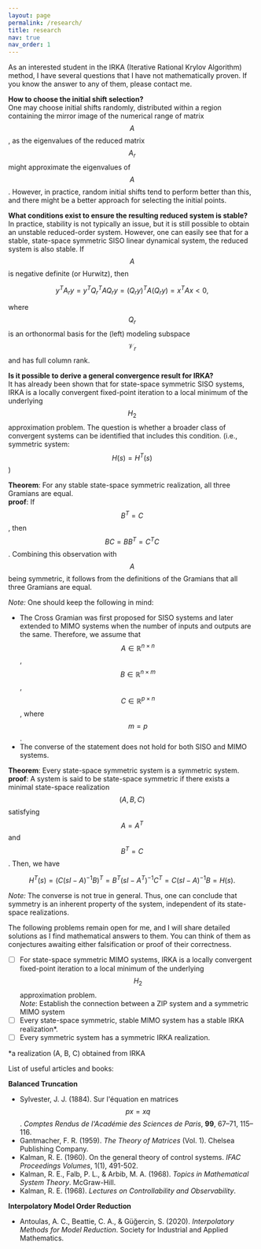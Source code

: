 ```yaml
---
layout: page
permalink: /research/
title: research
nav: true
nav_order: 1
---
```


As an interested student in the IRKA (Iterative Rational Krylov Algorithm) method, I have several questions that I have not mathematically proven. If you know the answer to any of them, please contact me.

**How to choose the initial shift selection?**  
One may choose initial shifts randomly, distributed within a region containing the mirror image of the numerical range of matrix $$A$$, as the eigenvalues of the reduced matrix $$A_r$$ might approximate the eigenvalues of $$A$$. However, in practice, random initial shifts tend to perform better than this, and there might be a better approach for selecting the initial points.

**What conditions exist to ensure the resulting reduced system is stable?**  
In practice, stability is not typically an issue, but it is still possible to obtain an unstable reduced-order system. However, one can easily see that for a stable, state-space symmetric SISO linear dynamical system, the reduced system is also stable. If $$A$$ is negative definite (or Hurwitz), then

$$
y^{T}A_{r}y = y^{T}Q_{r}^{T}AQ_{r}y = (Q_{r}y)^{T}A(Q_{r}y) = x^{T}Ax < 0,
$$

where $$Q_{r}$$ is an orthonormal basis for the (left) modeling subspace $$\mathcal{V}_{r}$$ and has full column rank.

**Is it possible to derive a general convergence result for IRKA?**  
It has already been shown that for state-space symmetric SISO systems, IRKA is a locally convergent fixed-point iteration to a local minimum of the underlying $$H_2$$ approximation problem. The question is whether a broader class of convergent systems can be identified that includes this condition. (i.e., symmetric system: $$H(s) = H^{T}(s)$$)

**Theorem**: For any stable state-space symmetric realization, all three Gramians are equal.\
**proof**: If $$B^{T} = C$$, then $$BC = BB^{T} = C^{T}C$$. Combining this observation with $$A$$ being symmetric, it follows from the definitions of the Gramians that all three Gramians are equal.

_Note:_ One should keep the following in mind:
- The Cross Gramian was first proposed for SISO systems and later extended to MIMO systems when the number of inputs and outputs are the same. Therefore, we assume that $$A\in\mathbb{R}^{n\times n}$$, $$B\in \mathbb{R}^{n\times m}$$, $$C\in \mathbb{R}^{p\times n}$$, where $$m=p$$.
- The converse of the statement does not hold for both SISO and MIMO systems.

**Theorem**: Every state-space symmetric system is a symmetric system.\
**proof**: A system is said to be state-space symmetric if there exists a minimal state-space realization $$(A, B, C)$$ satisfying $$A = A^{T}$$ and $$B^{T} = C$$. Then, we have

$$
H^{T}(s) = (C(sI - A)^{-1}B)^{T} = B^{T}(sI - A^{T})^{-1}C^{T} = C(sI - A)^{-1}B = H(s).
$$

_Note:_ The converse is not true in general. Thus, one can conclude that symmetry is an inherent property of the system, independent of its state-space realizations.

The following problems remain open for me, and I will share detailed solutions as I find mathematical answers to them. You can think of them as conjectures awaiting either falsification or proof of their correctness.

- [ ] For state-space symmetric MIMO systems, IRKA is a locally convergent fixed-point iteration to a local minimum of the underlying $$H_2$$ approximation problem.\
      _Note_: Establish the connection between a ZIP system and a symmetric MIMO system
- [ ] Every state-space symmetric, stable MIMO system has a stable IRKA realization*.
- [ ] Every symmetric system has a symmetric IRKA realization.

*a realization (A, B, C) obtained from IRKA



List of useful articles and books:

**Balanced Truncation**
- Sylvester, J. J. (1884). Sur l'équation en matrices $$px = xq$$. *Comptes Rendus de l'Académie des Sciences de Paris*, **99**, 67–71, 115–116.
- Gantmacher, F. R. (1959). *The Theory of Matrices* (Vol. 1). Chelsea Publishing Company.
- Kalman, R. E. (1960). On the general theory of control systems. *IFAC Proceedings Volumes*, 1(1), 491-502.
- Kalman, R. E., Falb, P. L., & Arbib, M. A. (1968). *Topics in Mathematical System Theory*. McGraw-Hill.
- Kalman, R. E. (1968). *Lectures on Controllability and Observability*.

**Interpolatory Model Order Reduction**
- Antoulas, A. C., Beattie, C. A., & Güğercin, S. (2020). *Interpolatory Methods for Model Reduction*. Society for Industrial and Applied Mathematics.



